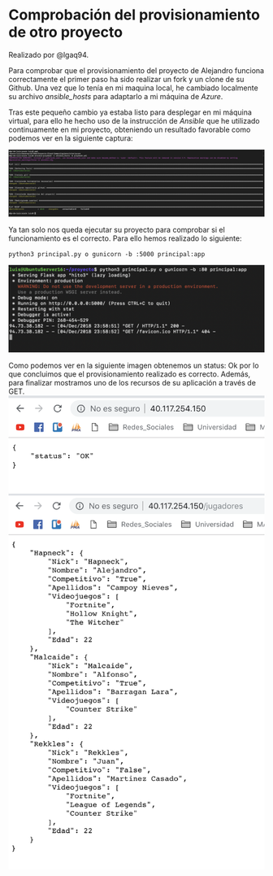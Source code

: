 # Comprobación del provisionamiento de otro proyecto

Realizado por @lgaq94.

Para comprobar que el provisionamiento del proyecto de Alejandro funciona correctamente el primer paso ha sido realizar un fork y un clone de su Github. Una vez que lo tenía en mi maquina local, he cambiado localmente su archivo *ansible_hosts* para adaptarlo a mi máquina de *Azure*.

Tras este pequeño cambio ya estaba listo para desplegar en mi máquina virtual, para ello he hecho uso de la instrucción de *Ansible* que he utilizado continuamente en mi proyecto, obteniendo un resultado favorable como podemos ver en la siguiente captura:

![provisionamientoAnsible](figuras/comprobacionProvision/comprobacionAnsible.png)

Ya tan solo nos queda ejecutar su proyecto para comprobar si el funcionamiento es el correcto. Para ello hemos realizado lo siguiente:
~~~
python3 principal.py o gunicorn -b :5000 principal:app
~~~
![provisionamientoAnsible](figuras/comprobacionProvision/despliegueComprobacionEjecucion.png)

Como podemos ver en la siguiente imagen obtenemos un status: Ok por lo que concluimos que el provisionamiento realizado es correcto. Además, para finalizar mostramos uno de los recursos de su aplicación a través de GET.
![provisionamientoAnsible](figuras/comprobacionProvision/despliegueComprobacionNavegador.png)
![provisionamientoAnsible](figuras/comprobacionProvision/despliegueJugadores.png)
